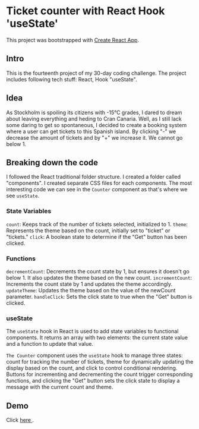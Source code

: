 # Ticket counter with React Hook 'useState'

This project was bootstrapped with [Create React App](https://github.com/facebook/create-react-app).

## Intro

This is the fourteenth project of my 30-day coding challenge. The project includes following tech stuff: React, Hook "useState".

## Idea

As Stockholm is spoiling its citizens with -15°C grades, I dared to dream about leaving everything and heding to Cran Canaria. Well, as I still lack some daring to get so spontaneous, I decided to create a booking system where a user can get tickets to this Spanish island. By clicking "-" we decrease the amount of tickets and by "+" we increase it. We cannot go below 1. 

## Breaking down the code

I followed the React traditional folder structure. I created a folder called "components". I created separate CSS files for each components. The most interesting code we can see in the `Counter` component as that's where we see `useState`.

### State Variables
`count`: Keeps track of the number of tickets selected, initialized to 1.
`theme`: Represents the theme based on the count, initially set to "ticket" or "tickets."
`click`: A boolean state to determine if the "Get" button has been clicked.

### Functions

`decrementCount`: Decrements the count state by 1, but ensures it doesn't go below 1. It also updates the theme based on the new count.
`incrementCount`: Increments the count state by 1 and updates the theme accordingly.
`updateTheme`: Updates the theme based on the value of the newCount parameter.
`handleClick`: Sets the click state to true when the "Get" button is clicked.

### useState
The `useState` hook in React is used to add state variables to functional components. It returns an array with two elements: the current state value and a function to update that value. 

`The Counter` component uses the `useState` hook to manage three states: count for tracking the number of tickets, theme for dynamically updating the display based on the count, and click to control conditional rendering. Buttons for incrementing and decrementing the count trigger corresponding functions, and clicking the "Get" button sets the click state to display a message with the current count and theme.

## Demo

Click <a href="https://sparkling-strudel-cea7aa.netlify.app/"> here </a>.